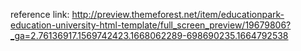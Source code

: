 reference link: http://preview.themeforest.net/item/educationpark-education-university-html-template/full_screen_preview/19679806?_ga=2.76136917.1569742423.1668062289-698690235.1664792538
